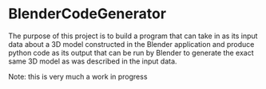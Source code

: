 # BlenderCodeGenerator

The purpose of this project is to build a program that can take in as its input data about a 3D model constructed in the Blender application and produce python code as its output that can be run by Blender to generate the exact same 3D model as was described in the input data.

Note: this is very much a work in progress